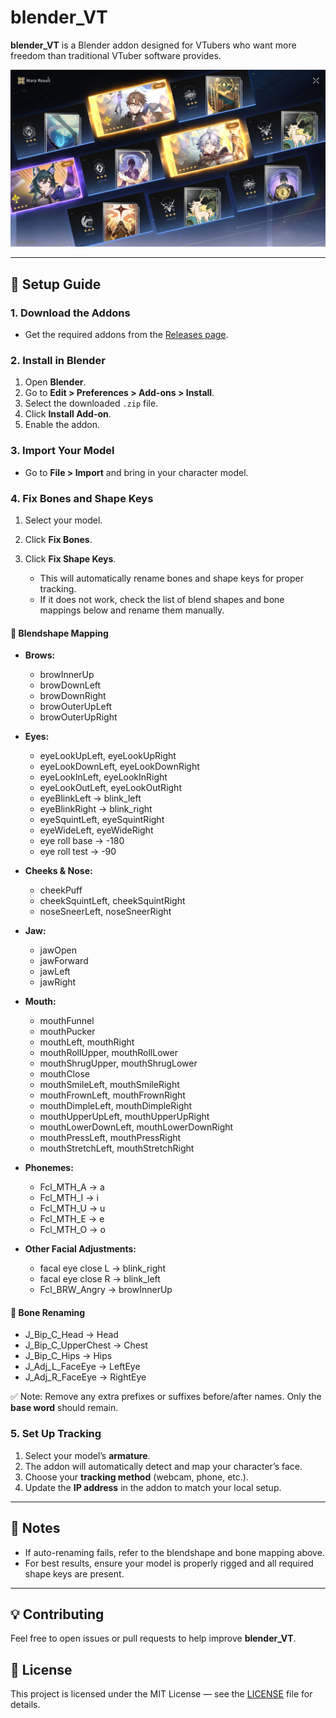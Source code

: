 # blender\_VT

**blender\_VT** is a Blender addon designed for VTubers who want more freedom than traditional VTuber software provides.

![Preview Image](https://github.com/sin-boo/blender_VT/blob/e758658a9f19a8a6d1adc01df531e9a9783b3693/im%20just%20good.PNG)

---

## 🚀 Setup Guide

### 1. Download the Addons

* Get the required addons from the [Releases page](https://github.com/sin-boo/blender_VT/releases).

### 2. Install in Blender

1. Open **Blender**.
2. Go to **Edit > Preferences > Add-ons > Install**.
3. Select the downloaded `.zip` file.
4. Click **Install Add-on**.
5. Enable the addon.

### 3. Import Your Model

* Go to **File > Import** and bring in your character model.

### 4. Fix Bones and Shape Keys

1. Select your model.
2. Click **Fix Bones**.
3. Click **Fix Shape Keys**.

   * This will automatically rename bones and shape keys for proper tracking.
   * If it does not work, check the list of blend shapes and bone mappings below and rename them manually.

#### 🔑 Blendshape Mapping

* **Brows:**

  * browInnerUp
  * browDownLeft
  * browDownRight
  * browOuterUpLeft
  * browOuterUpRight

* **Eyes:**

  * eyeLookUpLeft, eyeLookUpRight
  * eyeLookDownLeft, eyeLookDownRight
  * eyeLookInLeft, eyeLookInRight
  * eyeLookOutLeft, eyeLookOutRight
  * eyeBlinkLeft → blink\_left
  * eyeBlinkRight → blink\_right
  * eyeSquintLeft, eyeSquintRight
  * eyeWideLeft, eyeWideRight
  * eye roll base → -180
  * eye roll test → -90

* **Cheeks & Nose:**

  * cheekPuff
  * cheekSquintLeft, cheekSquintRight
  * noseSneerLeft, noseSneerRight

* **Jaw:**

  * jawOpen
  * jawForward
  * jawLeft
  * jawRight

* **Mouth:**

  * mouthFunnel
  * mouthPucker
  * mouthLeft, mouthRight
  * mouthRollUpper, mouthRollLower
  * mouthShrugUpper, mouthShrugLower
  * mouthClose
  * mouthSmileLeft, mouthSmileRight
  * mouthFrownLeft, mouthFrownRight
  * mouthDimpleLeft, mouthDimpleRight
  * mouthUpperUpLeft, mouthUpperUpRight
  * mouthLowerDownLeft, mouthLowerDownRight
  * mouthPressLeft, mouthPressRight
  * mouthStretchLeft, mouthStretchRight

* **Phonemes:**

  * Fcl\_MTH\_A → a
  * Fcl\_MTH\_I → i
  * Fcl\_MTH\_U → u
  * Fcl\_MTH\_E → e
  * Fcl\_MTH\_O → o

* **Other Facial Adjustments:**

  * facal eye close L → blink\_right
  * facal eye close R → blink\_left
  * Fcl\_BRW\_Angry → browInnerUp

#### 🦴 Bone Renaming

* J\_Bip\_C\_Head → Head
* J\_Bip\_C\_UpperChest → Chest
* J\_Bip\_C\_Hips → Hips
* J\_Adj\_L\_FaceEye → LeftEye
* J\_Adj\_R\_FaceEye → RightEye

✅ Note: Remove any extra prefixes or suffixes before/after names. Only the **base word** should remain.

### 5. Set Up Tracking

1. Select your model’s **armature**.
2. The addon will automatically detect and map your character’s face.
3. Choose your **tracking method** (webcam, phone, etc.).
4. Update the **IP address** in the addon to match your local setup.

---

## 📌 Notes

* If auto-renaming fails, refer to the blendshape and bone mapping above.
* For best results, ensure your model is properly rigged and all required shape keys are present.

---

## 💡 Contributing

Feel free to open issues or pull requests to help improve **blender\_VT**.

## 📜 License

This project is licensed under the MIT License — see the [LICENSE](LICENSE) file for details.
